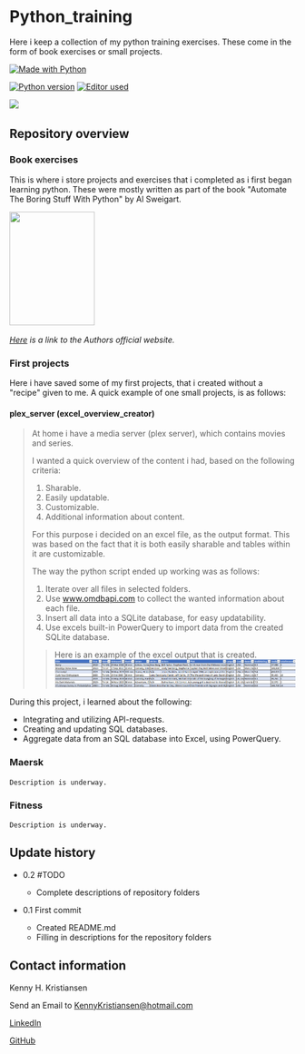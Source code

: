 # Python_training
Here i keep a collection of my python training exercises.
These come in the form of book exercises or small projects.

[![Made with Python](http://ForTheBadge.com/images/badges/made-with-python.svg)](https://www.python.org/)

[![Python version][python-image]][python-url]
[![Editor used][Pycharm-image]][pycharm-url]


![](header.png)

## Repository overview

### Book exercises

This is where i store projects and exercises that i completed as i first began learning python.
These were mostly written as part of the book "Automate The Boring Stuff With Python" by Al Sweigart.

<img src="https://automatetheboringstuff.com/images/automate_2e_cover.png" width="150" height="200"/>

_[Here][automate_the_boring_stuff-url] is a link to the Authors official website._



### First projects
Here i have saved some of my first projects, that i created without a "recipe" given to me.
A quick example of one small projects, is as follows:

#### plex_server (excel_overview_creator)
> At home i have a media server (plex server), which contains movies and series.
>
> I wanted a quick overview of the content i had, based on the following criteria:
>   1. Sharable.
>   2. Easily updatable.
>   3. Customizable.
>   4. Additional information about content.
>
> For this purpose i decided on an excel file, as the output format. This was based on the fact that it is both easily sharable and tables within it are customizable.
>
> The way the python script ended up working was as follows: 
>   1. Iterate over all files in selected folders.
>   2. Use www.omdbapi.com to collect the wanted information about each file.
>   3. Insert all data into a SQLite database, for easy updatability.
>   4. Use excels built-in PowerQuery to import data from the created SQLite database.
>
>>Here is an example of the excel output that is created.
>![excel_overview_example_picture]

During this project, i learned about the following:

* Integrating and utilizing API-requests.
* Creating and updating SQL databases.
* Aggregate data from an SQL database into Excel, using PowerQuery.

### Maersk

```
Description is underway.
```

### Fitness

```
Description is underway.
```


## Update history

* 0.2 #TODO
    * Complete descriptions of repository folders

* 0.1 First commit
    * Created README.md
    * Filling in descriptions for the repository folders

## Contact information

Kenny H. Kristiansen

Send an Email to <a href = "mailto: KennyKristiansen@hotmail.com">KennyKristiansen@hotmail.com</a>

[LinkedIn](https://www.linkedin.com/in/kenny-kristiansen/)

[GitHub](https://github.com/kennykristiansen)


<!-- Markdown link & img dfn's -->
[python-image]: https://img.shields.io/badge/Python-3.7-Green
[python-url]: https://www.python.org/
[pycharm-image]: https://img.shields.io/badge/Pycharm-2020.2.320-brightgreen
[pycharm-url]: https://www.jetbrains.com/pycharm/
[automate_the_boring_stuff-image]: https://automatetheboringstuff.com/images/automate_2e_cover.png
[automate_the_boring_stuff-url]: https://automatetheboringstuff.com/2e/chapter0/
[excel_overview_example_picture]: excel_overview.png
[wiki]: https://github.com/yourname/yourproject/wiki